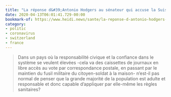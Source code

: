 ```yaml
---
title: "La réponse d&#39;Antonio Hodgers au sénateur qui accuse la Suisse de menacer la santé des Français"
date: 2020-04-13T06:01:41.729-00:00
bookmark-of: https://www.heidi.news/sante/la-reponse-d-antonio-hodgers-au-senateur-qui-accuse-la-suisse-de-menacer-la-sante-des-francais
category:
- politic
- coronavirus
- switzerland
- france
---
```

> Dans un pays où la responsabilité civique et la confiance dans le système se veulent élevées -cela va des caissettes de journaux en libre accès au vote par correspondance postale, en passant par le maintien du fusil militaire du citoyen-soldat à la maison- n’est-il pas normal de penser que la grande majorité de la population est adulte et responsable et donc capable d’appliquer par elle-même les règles sanitaires?
